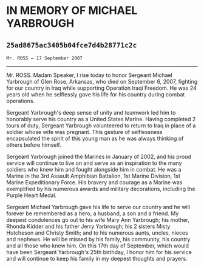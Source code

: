 # IN MEMORY OF MICHAEL YARBROUGH
## `25ad8675ac3405b04fce7d4b28771c2c`
`Mr. ROSS — 17 September 2007`

---


Mr. ROSS. Madam Speaker, I rise today to honor Sergeant Michael 
Yarbrough of Glen Rose, Arkansas, who died on September 6, 2007, 
fighting for our country in Iraq while supporting Operation Iraqi 
Freedom. He was 24 years old when he selflessly gave his life for his 
country during combat operations.

Sergeant Yarbrough's deep sense of unity and teamwork led him to 
honorably serve his country as a United States Marine. Having completed 
2 tours of duty, Sergeant Yarbrough volunteered to return to Iraq in 
place of a soldier whose wife was pregnant. This gesture of 
selflessness encapsulated the spirit of this young man as he was always 
thinking of others before himself.

Sergeant Yarbrough joined the Marines in January of 2002, and his 
proud service will continue to live on and serve as an inspiration to 
the many soldiers who knew him and fought alongside him in combat. He 
was a Marine in the 3rd Assault Amphibian Battalion, 1st Marine 
Division, 1st Marine Expeditionary Force. His bravery and courage as a 
Marine was exemplified by his numerous awards and military decorations, 
including the Purple Heart Medal.

Sergeant Michael Yarbrough gave his life to serve our country and he 
will forever be remembered as a hero, a husband, a son and a friend. My 
deepest condolences go out to his wife Mary Ann Yarbrough; his mother, 
Rhonda Kidder and his father Jerry Yarbrough; his 2 sisters Misty 
Hutcheson and Christy Smith; and to his numerous aunts, uncles, nieces 
and nephews. He will be missed by his family, his community, his 
country and all those who knew him. On this 17th day of September, 
which would have been Sergeant Yarbrough's 25th birthday, I honor him 
for his service and will continue to keep his family in my deepest 
thoughts and prayers.
